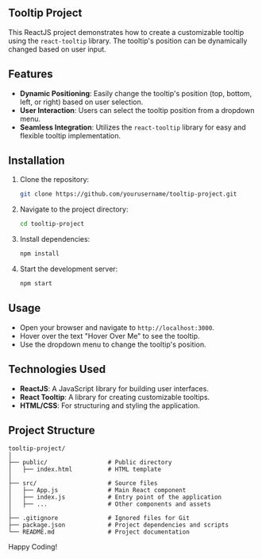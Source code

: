 ## Tooltip Project

This ReactJS project demonstrates how to create a customizable tooltip using the `react-tooltip` library. The tooltip's position can be dynamically changed based on user input.

## Features

- **Dynamic Positioning**: Easily change the tooltip's position (top, bottom, left, or right) based on user selection.
- **User Interaction**: Users can select the tooltip position from a dropdown menu.
- **Seamless Integration**: Utilizes the `react-tooltip` library for easy and flexible tooltip implementation.

## Installation

1. Clone the repository:
   ```bash
   git clone https://github.com/yourusername/tooltip-project.git
   ```

2. Navigate to the project directory:
   ```bash
   cd tooltip-project
   ```

3. Install dependencies:
   ```bash
   npm install
   ```

4. Start the development server:
   ```bash
   npm start
   ```

## Usage

- Open your browser and navigate to `http://localhost:3000`.
- Hover over the text "Hover Over Me" to see the tooltip.
- Use the dropdown menu to change the tooltip's position.

## Technologies Used

- **ReactJS**: A JavaScript library for building user interfaces.
- **React Tooltip**: A library for creating customizable tooltips.
- **HTML/CSS**: For structuring and styling the application.

## Project Structure

```
tooltip-project/
│
├── public/                 # Public directory
│   ├── index.html          # HTML template
│
├── src/                    # Source files
│   ├── App.js              # Main React component
│   ├── index.js            # Entry point of the application
│   ├── ...                 # Other components and assets
│
├── .gitignore              # Ignored files for Git
├── package.json            # Project dependencies and scripts
└── README.md               # Project documentation
```

Happy Coding!
